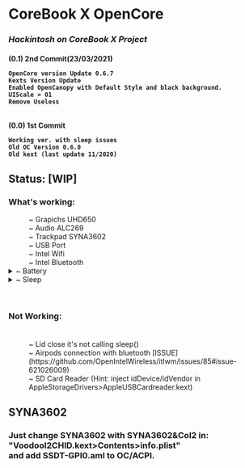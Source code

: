 # CoreBook X OpenCore
<h3><i>Hackintosh on CoreBook X Project</i></br>

<h4>(0.1)
2nd Commit(23/03/2021)</br>

    OpenCore version Update 0.6.7
    Kexts Version Update
	Enabled OpenCanopy with Default Style and black background.
	UIScale = 01
    Remove Useless
</br>
(0.0)
1st Commit 

    Working ver. with sleep issues
    Old OC Version 0.6.0
    Old kext (last update 11/2020)
    
<H2>Status: [WIP]</H2>
<dl>
    <h3><dt>What's working:</dt></h3>
        <dd>~ Grapichs UHD650<br/>
            ~ Audio ALC269<br/>
            ~ Trackpad SYNA3602<br/>
            ~ USB Port<br/>
            ~ Intel Wifi<br/>
            ~ Intel Bluetooth </dd>
    <details>
        <summary>~ Battery</summary>
            1. Working status </br>
            2. Draining to fast </br>
            3. Unplug detect delay </br>
            4. Full charge mismatch the status_led[BLUE] (beside type-c port)
    </details>
        <details>
        <summary>~ Sleep</summary>
            1. Sleep by button press(1s) </br>
            2. Sleep by "Apple > Sleep" option</br>
            3. Open lid -> Wake</br>
            4. Wake on Input detect
    </details>
</dl>
</br>
<dl>
    <h3><dt>Not Working:</dt></br></h3>
        <dd>~ Lid close it's not calling sleep() </br>
    ~ Airpods connection with bluetooth
    [ISSUE](https://github.com/OpenIntelWireless/itlwm/issues/85#issue-621026009)</br>
    ~ SD Card Reader (Hint: inject idDevice/idVendor in AppleStorageDrivers>AppleUSBCardreader.kext)
</dl>
<H2>SYNA3602</H2>
    <H3>Just change SYNA3602 with SYNA3602&Col2 in: </br>
    "VoodooI2CHID.kext>Contents>info.plist" </br>
    and add SSDT-GPI0.aml to OC/ACPI.

